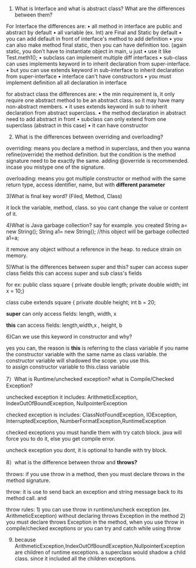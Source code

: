 1. What is Interface and what is abstract class? What are the differences between them?

For Interface the differences are:
• all method in interface are public and abstract by default
• all variable (ex. Int) are Final and Static by default
• you can add default in front of interface's method to add definition
• you can also make method final static, then you can have definition too. (again static, you don’t have to instantiate object in main, u just • use it like Test.meth1();
• subclass can implement multiple diff interfaces
• sub-class can uses implements keyword in to inherit declaration from super-interface.
• but you can use extends keyword in sub-interface to inherit declaration from super-interface
• interface can't have constructors
• you must implement definition all all declaration in interface

for abstract class the differences are:
• the min requirement is, it only require one abstract method to be an abstract class. so it may have many non-abstract members.
• it uses extends keyword in sub to inherit declaration from abstract superclass.
• the method declaration in abstract need to add abstract in front
• subclass can only extend from one superclass (abstract in this case)
• it can have constructor

2. What is the differences between overriding and overloading?

overriding: means you declare a method in superclass,
and then you wanna refine(override) the method definition.
but the condition is the method signature need to be exactly the same.
adding @override is recommended. incase you mistype one of the signature.

overloading: means you got multiple constructor or method
with the same return type, access identifier, name, but with **different parameter**

3)What is final key word? (Filed, Method, Class)

it lock the variable, method, class.
so you cant change the value or content of it.

4)What is Java garbage collection?
say for example.
you created String a= new String();
String a1= new String(); //this object will be garbage collected
a1=a;

it remove any object without a reference in the heap.
to reduce strain on memory.

5)What is the differences between super and this?
super can access super class fields
this can access super and sub class's fields

for ex:
public class square {
private double length;
private double width;
int x = 10;}

class cube extends square {
private double height;
int b = 20;

**super** can only access fields: length, width, x

**this** can access fields: length,width,x , height, b

6)Can we use this keyword in constructor and why?

yes you can, the reason is **this** is referring to the class variable
if you name the constructor variable with the same name as class variable.
the constructor variable will shadowed the scope. you use this.  
to assign constructor variable to this.class variable

7）What is Runtime/unchecked exception? what is Compile/Checked Exception?

unchecked exception it includes: ArithmeticException, IndexOutOfBoundException, NullpointerException

checked exception is includes: ClassNotFoundException, IOException, InterruptedException, NumberFormatException,RuntimeException

checked exceptions you must handle them with try catch block. java will force you to do it, else you get compile error.

uncheck exception you dont, it is optional to handle with try block.

8）what is the difference between throw and **throws?**

throws:
if you use throw in a method, then you must declare throws in the method signature.

throw:
it is use to send back an exception and string message back to its method call.
and

throw rules: 1) you can use throw in runtime/uncheck exception (ex. ArithmeticException) without declaring throws Exception in the method 2) you must declare throws Exception in the method, when you use throw in compile/checked exceptions
or you can try and catch while using throw

9.  because ArithmeticException,IndexOutOfBoundException,NullpointerException
    are children of runtime exceptions. a superclass would shadow a child class.
    since it included all the children exceptions.
